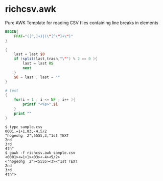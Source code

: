richcsv.awk
===========

Pure AWK Template for reading CSV files containing line breaks in elements

```awk
BEGIN{
    FPAT="([^,]+)|(\"[^\"]+\")"
}

{
    last = last $0
    if (split(last,trash,"\"") % 2 == 0 ){
        last = last RS
        next
    }
    $0 = last ; last = ""
}

# test
{
    for(i = 1 ; i <= NF ; i++ ){
        printf "<%s>",$i
    }
    print ""
}
```

```
$ type sample.csv
0001,=1+1,03,-4,5/2
"hogeohg  2",5555,3,"1st TEXT
2nd
3rd
4th"
$ gawk -f richcsv.awk sample.csv
<0001><=1+1><03><-4><5/2>
<"hogeohg  2"><5555><3><"1st TEXT
2nd
3rd
4th">
```

